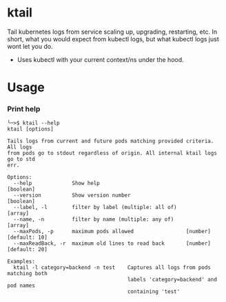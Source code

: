 # ktail
Tail kubernetes logs from service scaling up, upgrading, restarting, etc. In short, what you would expect from kubectl logs, but what kubectl logs just wont let you do.

* Uses kubectl with your current context/ns under the hood.

# Usage

### Print help

```
╰─>$ ktail --help
ktail [options]

Tails logs from current and future pods matching provided criteria. All logs
from pods go to stdout regardless of origin. All internal ktail logs go to std
err.

Options:
  --help             Show help                                         [boolean]
  --version          Show version number                               [boolean]
  --label, -l        filter by label (multiple: all of)                  [array]
  --name, -n         filter by name (multiple: any of)                   [array]
  --maxPods, -p      maximum pods allowed                 [number] [default: 10]
  --maxReadBack, -r  maximum old lines to read back       [number] [default: 20]

Examples:
  ktail -l category=backend -n test    Captures all logs from pods matching both
                                       labels 'category=backend' and pod names
                                       containing 'test'
```

